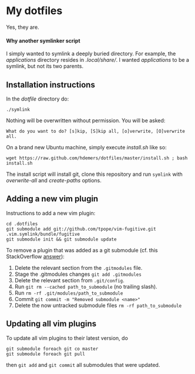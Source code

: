 My dotfiles
===========

Yes, they are.

#### Why another symlinker script

I simply wanted to symlink a deeply buried directory. For example, the
_applications_ directory resides in _.local/share/_. I wanted _applications_ to
be a symlink, but not its two parents.

Installation instructions
-------------------------

In the _dotfile_ directory do: 

    ./symlink
    
Nothing will be overwritten without permission. You will be asked:

    What do you want to do? [s]kip, [S]kip all, [o]verwrite, [O]verwrite all.

On a brand new Ubuntu machine, simply execute *install.sh* like so:

    wget https://raw.github.com/hdemers/dotfiles/master/install.sh ; bash install.sh

The install script will install git, clone this repository and run `symlink` with
*overwrite-all* and *create-paths* options.

Adding a new vim plugin
-----------------------

Instructions to add a new vim plugin:

    cd .dotfiles
    git submodule add git://github.com/tpope/vim-fugitive.git .vim.symlink/bundle/fugitive
    git submodule init && git submodule update

To remove a plugin that was added as a git submodule (cf. this StackOverflow
[answer](http://stackoverflow.com/a/1260982)):

1. Delete the relevant section from the `.gitmodules` file.
2. Stage the .gitmodules changes `git add .gitmodules`
3. Delete the relevant section from `.git/config`.
4. Run `git rm --cached path_to_submodule` (no trailing slash).
5. Run `rm -rf .git/modules/path_to_submodule`
6. Commit `git commit -m "Removed submodule <name>"`
7. Delete the now untracked submodule files `rm -rf path_to_submodule`


Updating all vim plugins
------------------------

To update all vim plugins to their latest version, do 

    git submodule foreach git co master
    git submodule foreach git pull

then `git add` and `git commit` all submodules that were updated.
